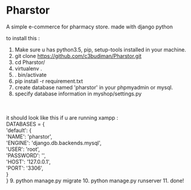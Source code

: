 # Pharstor
A simple e-commerce for pharmacy store. made with django python


to install this :
1. Make sure u has python3.5, pip, setup-tools installed in your machine.
2. git clone https://github.com/c3budiman/Pharstor.git
3. cd Pharstor/
4. virtualenv .
5. . bin/activate
6. pip install -r requirement.txt
7. create database named 'pharstor' in your phpmyadmin or mysql.
8. specify database information in myshop/settings.py
<br>
<br>it should look like this if u are running xampp :
<br>DATABASES = {
<br>    'default': {
<br>        'NAME': 'pharstor',
<br>        'ENGINE': 'django.db.backends.mysql',
<br>        'USER': 'root',
<br>        'PASSWORD': '',
<br>        'HOST': '127.0.0.1',
<br>        'PORT': '3306',
<br>    }
<br>}
9. python manage.py migrate
10. python manage.py runserver
11. done!
